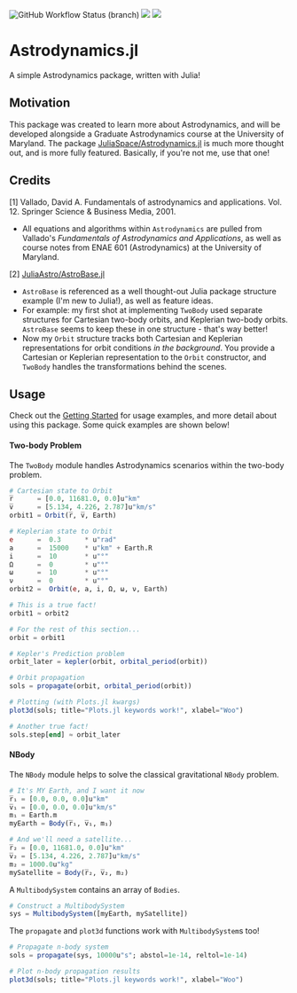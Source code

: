 ![GitHub Workflow Status (branch)](https://img.shields.io/github/workflow/status/cadojo/Astrodynamics.jl/RunTests/main)
[![](https://img.shields.io/badge/docs-stable-blue.svg)](https://cadojo.github.io/Astrodynamics.jl/stable)
[![](https://img.shields.io/badge/docs-latest-lightblue.svg)](https://cadojo.github.io/Astrodynamics.jl/dev)
# Astrodynamics.jl
A simple Astrodynamics package, written with Julia!

## Motivation 

This package was created to learn more about Astrodynamics, and will be developed alongside a Graduate Astrodynamics course at the University of Maryland. The package [JuliaSpace/Astrodynamics.jl](https://github.com/JuliaSpace/Astrodynamics.jl) is much more thought out, and is more fully featured. Basically, if you're not me, use that one!

## Credits

\[1\] Vallado, David A. Fundamentals of astrodynamics and applications. Vol. 12. Springer Science & Business Media, 2001.
* All equations and algorithms within `Astrodynamics` are pulled from Vallado's _Fundamentals of Astrodynamics and Applications_, as well as course notes from ENAE 601 (Astrodynamics) at the University of Maryland.

\[2\] [JuliaAstro/AstroBase.jl](https://github.com/JuliaAstro/AstroBase.jl)
* `AstroBase` is referenced as a well thought-out Julia package structure example (I'm new to Julia!), as well as feature ideas.
* For example: my first shot at implementing `TwoBody` used separate structures for Cartesian two-body orbits, and Keplerian two-body orbits. `AstroBase` seems to keep these in one structure - that's way better! 
* Now my `Orbit` structure tracks both Cartesian and Keplerian representations for orbit conditions _in the background_. You provide a Cartesian or Keplerian representation to the `Orbit` constructor, and `TwoBody` handles the transformations behind the scenes.

## Usage

Check out the [Getting Started](https://cadojo.github.io/Astrodynamics.jl/stable/Overview/usage/#Getting-Started) for usage examples, and more detail about using this package. Some quick examples are shown below!

#### Two-body Problem

The `TwoBody` module handles Astrodynamics scenarios within the two-body problem. 

```Julia
# Cartesian state to Orbit
r̅      = [0.0, 11681.0, 0.0]u"km"
v̅      = [5.134, 4.226, 2.787]u"km/s"
orbit1 = Orbit(r̅, v̅, Earth)

# Keplerian state to Orbit
e      =  0.3      * u"rad"
a      =  15000    * u"km" + Earth.R
i      =  10       * u"°"
Ω      =  0        * u"°"
ω      =  10       * u"°"
ν      =  0        * u"°"
orbit2 =  Orbit(e, a, i, Ω, ω, ν, Earth)

# This is a true fact!
orbit1 ≈ orbit2

# For the rest of this section...
orbit = orbit1

# Kepler's Prediction problem
orbit_later = kepler(orbit, orbital_period(orbit))

# Orbit propagation
sols = propagate(orbit, orbital_period(orbit))

# Plotting (with Plots.jl kwargs)
plot3d(sols; title="Plots.jl keywords work!", xlabel="Woo")

# Another true fact!
sols.step[end] ≈ orbit_later
```

#### NBody

The `NBody` module helps to solve the classical gravitational `NBody` problem. 

```Julia
# It's MY Earth, and I want it now
r̅₁ = [0.0, 0.0, 0.0]u"km"
v̅₁ = [0.0, 0.0, 0.0]u"km/s"
m₁ = Earth.m
myEarth = Body(r̅₁, v̅₁, m₁)

# And we'll need a satellite...
r̅₂ = [0.0, 11681.0, 0.0]u"km"
v̅₂ = [5.134, 4.226, 2.787]u"km/s"
m₂ = 1000.0u"kg"
mySatellite = Body(r̅₂, v̅₂, m₂)
```

A `MultibodySystem` contains an array of `Bodies`.

```Julia
# Construct a MultibodySystem
sys = MultibodySystem([myEarth, mySatellite])
```

The `propagate` and `plot3d` functions work with `MultibodySystem`s too!

```Julia
# Propagate n-body system
sols = propagate(sys, 10000u"s"; abstol=1e-14, reltol=1e-14)

# Plot n-body propagation results
plot3d(sols; title="Plots.jl keywords work!", xlabel="Woo")
```
